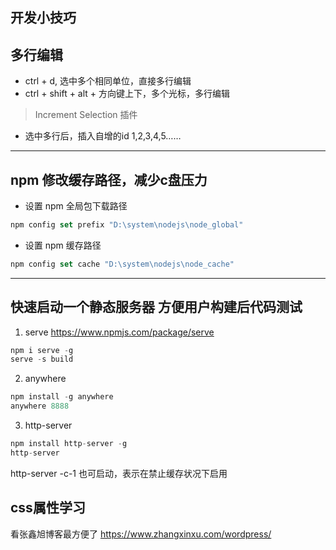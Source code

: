 ## 开发小技巧


## 多行编辑
* ctrl + d, 选中多个相同单位，直接多行编辑
* ctrl + shift + alt + 方向键上下，多个光标，多行编辑
> Increment Selection 插件
* 选中多行后，插入自增的id 1,2,3,4,5……

----


## npm 修改缓存路径，减少c盘压力

* 设置 npm 全局包下载路径
```js
npm config set prefix "D:\system\nodejs\node_global"
```

* 设置 npm 缓存路径
```js
npm config set cache "D:\system\nodejs\node_cache"
```

----

## 快速启动一个静态服务器 方便用户构建后代码测试

1. serve
https://www.npmjs.com/package/serve  

```js
npm i serve -g
serve -s build
```

2. anywhere 
```js
npm install -g anywhere
anywhere 8888 
```

3. http-server
```js
npm install http-server -g
http-server
```
http-server -c-1 也可启动，表示在禁止缓存状况下启用


## css属性学习

看张鑫旭博客最方便了 https://www.zhangxinxu.com/wordpress/